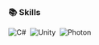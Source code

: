### 📚 Skills
![C#](https://img.shields.io/badge/-C%23-239120?style=flat&logo=C%23&logoColor=white)&nbsp;
![Unity](https://img.shields.io/badge/-Unity-FFFFFF?style=flat&logo=unity&logoColor=grey)&nbsp;
![Photon](https://img.shields.io/badge/-Photon-004480?style=flat&logo=photon&logoColor=white)&nbsp;
